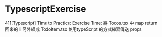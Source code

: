 ﻿# TypescriptExercise
411[Typescript] Time to Practice: Exercise Time:
    將 Todos.tsx 中 map return 回來的 li 另外組成 TodoItem.tsx 
    並用typeScript 的方式練習傳送 props
